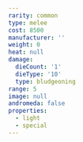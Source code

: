 ```yaml
---
rarity: common
type: melee
cost: 8500
manufacturer: ''
weight: 0
heat: null
damage:
  dieCount: '1'
  dieType: '10'
  type: bludgeoning
range: 5
image: null
andromeda: false
properties:
  - light
  - special
---
```

